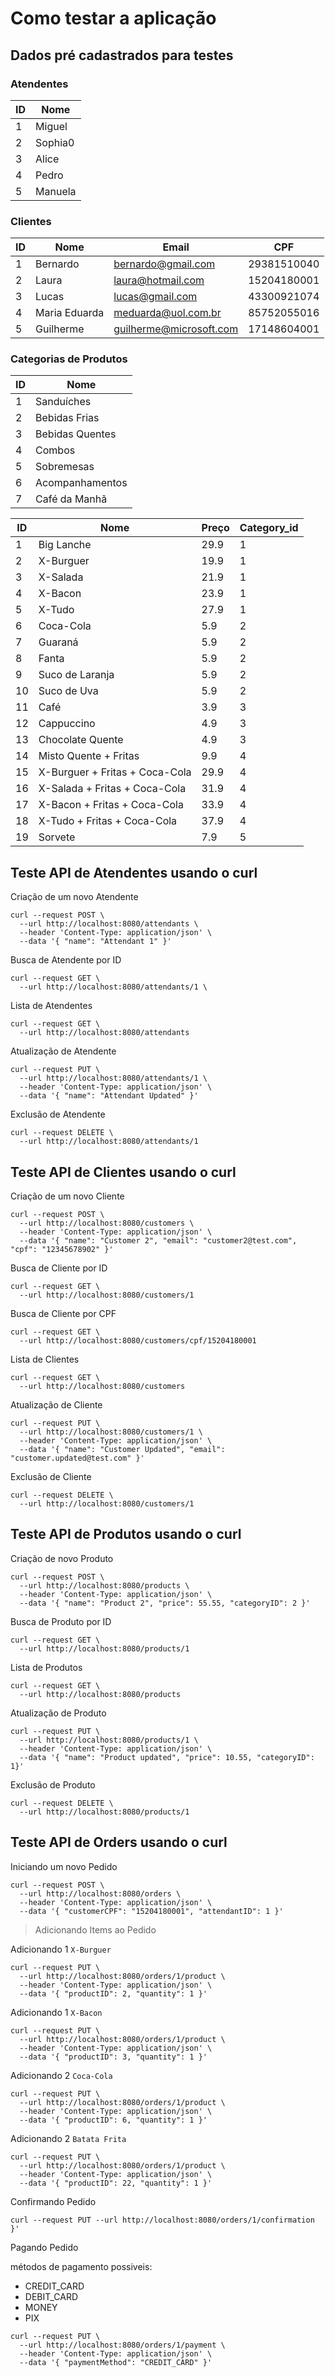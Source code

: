 # Como testar a aplicação

## Dados pré cadastrados para testes

### Atendentes

| ID    | Nome      |
|-------|-----------|
| 1     | Miguel    |
| 2     | Sophia0   |
| 3     | Alice     |
| 4     | Pedro     |
| 5     | Manuela   |

### Clientes

| ID    | Nome          | Email                     | CPF           |
|-------|---------------|---------------------------|---------------|
| 1     | Bernardo      | bernardo@gmail.com        | 29381510040   |
| 2     | Laura         | laura@hotmail.com         | 15204180001   |
| 3     | Lucas         | lucas@gmail.com           | 43300921074   |
| 4     | Maria Eduarda | meduarda@uol.com.br       | 85752055016   |
| 5     | Guilherme     | guilherme@microsoft.com	| 17148604001   |

### Categorias de Produtos

| ID    | Nome              |
|-------|-------------------|
| 1     | Sanduíches        |
| 2     | Bebidas Frias     |
| 3     | Bebidas Quentes   |
| 4     | Combos            |
| 5     | Sobremesas        |
| 6     | Acompanhamentos   |
| 7     | Café da Manhã     |

 | ID   | Nome                              | Preço     | Category_id   |
 |------|-----------------------------------|-----------|---------------|
 | 1    | Big Lanche                        | 29.9      | 1             |
 | 2    | X-Burguer                         | 19.9      | 1             |
 | 3    | X-Salada                          | 21.9      | 1             |
 | 4    | X-Bacon                           | 23.9      | 1             |
 | 5    | X-Tudo                            | 27.9      | 1             |
 | 6    | Coca-Cola                         | 5.9       | 2             |
 | 7    | Guaraná                           | 5.9       | 2             |
 | 8    | Fanta                             | 5.9       | 2             |
 | 9    | Suco de Laranja                   | 5.9       | 2             |
 | 10   | Suco de Uva                       | 5.9       | 2             |
 | 11   | Café                              | 3.9       | 3             |
 | 12   | Cappuccino                        | 4.9       | 3             |
 | 13   | Chocolate Quente                  | 4.9       | 3             |
 | 14   | Misto Quente + Fritas             | 9.9       | 4             |
 | 15   | X-Burguer + Fritas + Coca-Cola    | 29.9      | 4             |
 | 16   | X-Salada + Fritas + Coca-Cola     | 31.9      | 4             |
 | 17   | X-Bacon + Fritas + Coca-Cola      | 33.9      | 4             |
 | 18   | X-Tudo + Fritas + Coca-Cola       | 37.9      | 4             |
 | 19   | Sorvete                           | 7.9       | 5             |

## Teste API de Atendentes usando o curl

Criação de um novo Atendente

```shell
curl --request POST \
  --url http://localhost:8080/attendants \
  --header 'Content-Type: application/json' \
  --data '{ "name": "Attendant 1" }'
```

Busca de Atendente por ID

```shell
curl --request GET \
  --url http://localhost:8080/attendants/1 \
```

Lista de Atendentes

```shell
curl --request GET \
  --url http://localhost:8080/attendants
```

Atualização de Atendente

```shell
curl --request PUT \
  --url http://localhost:8080/attendants/1 \
  --header 'Content-Type: application/json' \
  --data '{ "name": "Attendant Updated" }'
```

Exclusão de Atendente

```shell
curl --request DELETE \
  --url http://localhost:8080/attendants/1
```

## Teste API de Clientes usando o curl

Criação de um novo Cliente

```shell
curl --request POST \
  --url http://localhost:8080/customers \
  --header 'Content-Type: application/json' \
  --data '{ "name": "Customer 2", "email": "customer2@test.com", "cpf": "12345678902" }'
```

Busca de Cliente por ID

```shell
curl --request GET \
  --url http://localhost:8080/customers/1
```

Busca de Cliente por CPF

```shell
curl --request GET \
  --url http://localhost:8080/customers/cpf/15204180001
```

Lista de Clientes

```shell
curl --request GET \
  --url http://localhost:8080/customers
```

Atualização de Cliente

```shell
curl --request PUT \
  --url http://localhost:8080/customers/1 \
  --header 'Content-Type: application/json' \
  --data '{ "name": "Customer Updated", "email": "customer.updated@test.com" }'
```

Exclusão de Cliente

```shell
curl --request DELETE \
  --url http://localhost:8080/customers/1
```

## Teste API de Produtos usando o curl

Criação de novo Produto

```shell
curl --request POST \
  --url http://localhost:8080/products \
  --header 'Content-Type: application/json' \
  --data '{ "name": "Product 2", "price": 55.55, "categoryID": 2 }'
```

Busca de Produto por ID

```shell
curl --request GET \
  --url http://localhost:8080/products/1
```

Lista de Produtos

```shell
curl --request GET \
  --url http://localhost:8080/products
```

Atualização de Produto

```shell
curl --request PUT \
  --url http://localhost:8080/products/1 \
  --header 'Content-Type: application/json' \
  --data '{ "name": "Product updated", "price": 10.55, "categoryID": 1}'
```

Exclusão de Produto

```shell
curl --request DELETE \
  --url http://localhost:8080/products/1
```

## Teste API de Orders usando o curl

Iniciando um novo Pedido

```shell
curl --request POST \
  --url http://localhost:8080/orders \
  --header 'Content-Type: application/json' \
  --data '{ "customerCPF": "15204180001", "attendantID": 1 }'
```

> Adicionando Items ao Pedido

Adicionando 1 `X-Burguer`

```shell
curl --request PUT \
  --url http://localhost:8080/orders/1/product \
  --header 'Content-Type: application/json' \
  --data '{ "productID": 2, "quantity": 1 }'
```

Adicionando 1 `X-Bacon`

```shell
curl --request PUT \
  --url http://localhost:8080/orders/1/product \
  --header 'Content-Type: application/json' \
  --data '{ "productID": 3, "quantity": 1 }'
```

Adicionando 2 `Coca-Cola`

```shell
curl --request PUT \
  --url http://localhost:8080/orders/1/product \
  --header 'Content-Type: application/json' \
  --data '{ "productID": 6, "quantity": 1 }'
```

Adicionando 2 `Batata Frita`

```shell
curl --request PUT \
  --url http://localhost:8080/orders/1/product \
  --header 'Content-Type: application/json' \
  --data '{ "productID": 22, "quantity": 1 }'
```

Confirmando Pedido

```shell
curl --request PUT --url http://localhost:8080/orders/1/confirmation
}'
```

Pagando Pedido

métodos de pagamento possiveis:

- CREDIT_CARD
- DEBIT_CARD
- MONEY
- PIX

```shell
curl --request PUT \
  --url http://localhost:8080/orders/1/payment \
  --header 'Content-Type: application/json' \
  --data '{ "paymentMethod": "CREDIT_CARD" }'
```
